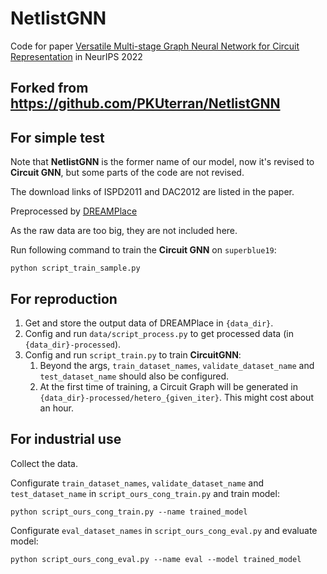 # NetlistGNN

Code for paper [Versatile Multi-stage Graph Neural Network for Circuit Representation](https://openreview.net/forum?id=nax3ATLrovW) in NeurIPS 2022

**Forked from https://github.com/PKUterran/NetlistGNN**
---


## For simple test

Note that **NetlistGNN** is the former name of our model, now it's revised to **Circuit GNN**, but some parts of the code are not revised.

The download links of ISPD2011 and DAC2012 are listed in the paper.

Preprocessed by [DREAMPlace](https://github.com/limbo018/DREAMPlace.git)

As the raw data are too big, they are not included here.

Run following command to train the **Circuit GNN** on `superblue19`:
```commandline
python script_train_sample.py
```

## For reproduction

1. Get and store the output data of DREAMPlace in `{data_dir}`.
2. Config and run `data/script_process.py` to get processed data (in `{data_dir}-processed`).
3. Config and run `script_train.py` to train **CircuitGNN**:
   1. Beyond the args, `train_dataset_names`, `validate_dataset_name` and `test_dataset_name` should also be configured.
   2. At the first time of training, a Circuit Graph will be generated in `{data_dir}-processed/hetero_{given_iter}`. This might cost about an hour.

## For industrial use

Collect the data.

Configurate `train_dataset_names`, `validate_dataset_name` and `test_dataset_name` in `script_ours_cong_train.py` and train model:
```commandline
python script_ours_cong_train.py --name trained_model
```

Configurate `eval_dataset_names` in `script_ours_cong_eval.py` and evaluate model:
```commandline
python script_ours_cong_eval.py --name eval --model trained_model
```

